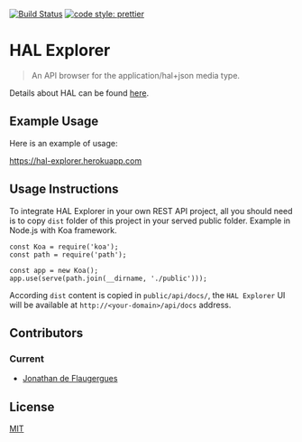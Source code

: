 [![Build Status](https://travis-ci.org/jdflaugergues/hal-explorer.svg?branch=master)](https://travis-ci.org/jdflaugergues/hal-explorer)
<a href="#badge">
  <img alt="code style: prettier" src="https://img.shields.io/badge/code_style-prettier-ff69b4.svg?style=flat-square">
</a>
# HAL Explorer

> An API browser for the application/hal+json media type.

Details about HAL can be found [here](https://github.com/mikekelly/hal_specification).

## Example Usage
Here is an example of usage:

https://hal-explorer.herokuapp.com

## Usage Instructions
To integrate HAL Explorer in your own REST API project, all you should need is to copy `dist` folder of this project in your served public folder.
Example in Node.js with Koa framework.
```ecmascript 6
const Koa = require('koa');
const path = require('path');

const app = new Koa();
app.use(serve(path.join(__dirname, './public')));

```

According `dist` content is copied in `public/api/docs/`, the `HAL Explorer` UI will be available at `http://<your-domain>/api/docs` address.

## Contributors

### Current

- [Jonathan de Flaugergues](https://github.com/jdflaugergues)

## License

[MIT](http://opensource.org/licenses/MIT)
